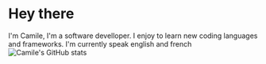 # Hey there
I'm Camile, I'm a software develloper. I enjoy to learn new coding languages and frameworks.
I'm currently speak english and french
![Camile's GitHub stats](https://github-readme-stats.vercel.app/api?username=camilevahviraki&show_icons=true&theme=radical)
